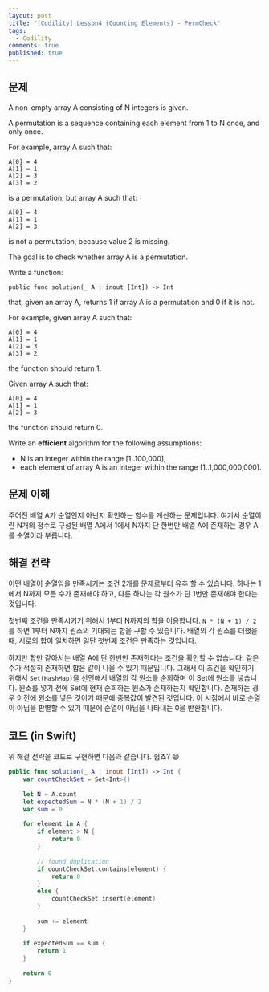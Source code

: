 ```yaml
---
layout: post
title: "[Codility] Lesson4 (Counting Elements) - PermCheck"
tags: 
  - Codility
comments: true
published: true
---
```


## 문제
A non-empty array A consisting of N integers is given.

A permutation is a sequence containing each element from 1 to N once, and only once.

For example, array A such that:

    A[0] = 4
    A[1] = 1
    A[2] = 3
    A[3] = 2
    
is a permutation, but array A such that:

    A[0] = 4
    A[1] = 1
    A[2] = 3
    
is not a permutation, because value 2 is missing.

The goal is to check whether array A is a permutation.

Write a function:

`
public func solution(_ A : inout [Int]) -> Int
`

that, given an array A, returns 1 if array A is a permutation and 0 if it is not.

For example, given array A such that:

    A[0] = 4
    A[1] = 1
    A[2] = 3
    A[3] = 2
    
the function should return 1.

Given array A such that:

    A[0] = 4
    A[1] = 1
    A[2] = 3
    
the function should return 0.

Write an **efficient** algorithm for the following assumptions:

- N is an integer within the range [1..100,000];
- each element of array A is an integer within the range [1..1,000,000,000].

## 문제 이해
주어진 배열 A가 순열인지 아닌지 확인하는 함수를 계산하는 문제입니다. 여기서 순열이란 N개의 정수로 구성된 배열 A에서 1에서 N까지 단 한번만 배열 A에 존재하는 경우 A를 순열이라 부릅니다.

## 해결 전략
어떤 배열이 순열임을 만족시키는 조건 2개를 문제로부터 유추 할 수 있습니다. 하나는 1에서 N까지 모든 수가 존재해야 하고, 다른 하나는 각 원소가 단 1번만 존재해야 한다는 것입니다.

첫번째 조건을 만족시키기 위해서 1부터 N까지의 합을 이용합니다. `N * (N + 1) / 2`를 하면 1부터 N까지 원소의 기대되는 합을 구할 수 있습니다. 배열의 각 원소를 더했을 때, 서로의 합이 일치하면 일단 첫번째 조건은 만족하는 것입니다.

하지만 합만 같아서는 배열 A에 단 한번만 존재한다는 조건을 확인할 수 없습니다. 같은 수가 적절히 존재하면 합은 같이 나올 수 있기 때문입니다. 그래서 이 조건을 확인하기 위해서 `Set(HashMap)`을 선언해서 배열의 각 원소를 순회하며 이 Set에 원소를 넣습니다. 원소를 넣기 전에 Set에 현재 순회하는 원소가 존재하는지 확인합니다. 존재하는 경우 이전에 원소를 넣은 것이기 때문에 중복값이 발견된 것입니다. 이 시점에서 바로 순열이 아님을 판별할 수 있기 때문에 순열이 아님을 나타내는 0을 반환합니다.


## 코드 (in Swift)
위 해결 전략을 코드로 구현하면 다음과 같습니다. 쉽죠? 😄

```swift
public func solution(_ A : inout [Int]) -> Int {
    var countCheckSet = Set<Int>()
 
    let N = A.count
    let expectedSum = N * (N + 1) / 2
    var sum = 0
 
    for element in A {
        if element > N {
            return 0
        }
 
        // found duplication
        if countCheckSet.contains(element) {
            return 0
        }
        else {
            countCheckSet.insert(element)
        }
 
        sum += element
    }
 
    if expectedSum == sum {
        return 1
    }
 
    return 0
}
```